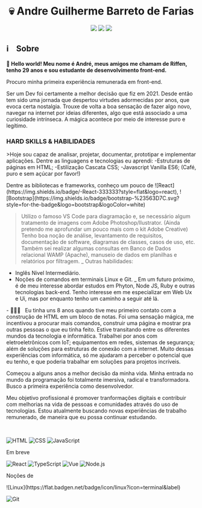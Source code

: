
<h1 align="center">💀 Andre Guilherme Barreto de Farias </h1>

<p align="center">
    <a href="https://instagram.com/andreriffen"><img src="https://img.shields.io/badge/-andreriffen-maroon?style=flat-square&logo=Instagram&logoColor=white"/></a>
    <a href="https://www.linkedin.com/in/andre-gbf"><img src="https://img.shields.io/badge/-Andre%20GB%20Farias-0077B5?style=flat-square&logo=Linkedin&logoColor=white"/></a>
    <a href="mailto:andreriffen6@gmail.com"><img src="https://img.shields.io/badge/-andreriffen6@gmail.com-D14836?style=flat-square&logo=Gmail&logoColor=white"/></a>
</p>

<h2> ℹ️ &nbsp;&nbsp;&nbsp;Sobre</h2>
<p><b>👋 Hello world! Meu nome é André, meus amigos me chamam de Riffen, tenho 29 anos e sou estudante de desenvolvimento front-end.</b></p>
<p>Procuro minha primeira experiência remunerada em front-end. </p>
<p>Ser um Dev foi certamente a melhor decisão que fiz em 2021. Desde então tem sido uma jornada que despertou virtudes adormecidas por anos, que evoca certa nostalgia. Trouxe de volta a boa sensação de fazer algo novo, navegar na internet por ideias diferentes, algo que está associado a uma curiosidade intrínseca. A mágica acontece por meio de interesse puro e legítimo.</p>

<h3>HARD SKILLS & HABILIDADES</h3>
<p>>Hoje sou capaz de analisar, projetar, documentar, prototipar e implementar aplicações.
Dentre as linguagens e tecnologias eu aprendi:
-Estruturas de páginas em HTML;
-Estilização Cascata CSS;
-Javascript Vanilla ES6;
(Café, puro e sem açúcar por favor!)</p>

<p>Dentre as bibliotecas e frameworks, conheço um pouco de ![React](https://img.shields.io/badge/-React-333333?style=flat&logo=react), ![Bootstrap](https://img.shields.io/badge/bootstrap-%23563D7C.svg?style=for-the-badge&logo=bootstrap&logoColor=white) </p>

>Utilizo o famoso VS Code para diagramação e, se necessário algum tratamento de imagens com Adobe Photoshop/Ilustrator. (Ainda pretendo me aprofundar um pouco mais com o kit Adobe Creative)
>Tenho boa noção de análise, levantamento de requisitos, documentação de software, diagramas de classes, casos de uso, etc. 
>Também sei realizar algumas consultas em Banco de Dados relacional WAMP (Apache), manuseio de dados em planilhas e relatórios por filtragem.
_
Outras habilidades: 
- Inglês Nivel Intermediário.
- Noções de comandos em terminais Linux e Git.
_
Em um futuro próximo, é de meu interesse abordar estudos em Phyton, Node JS, Ruby e outras tecnologias back-end.
Tenho interesse em me especializar em Web Ux e Ui, mas por enquanto tenho um caminho a seguir até lá.</p>
<p>- 👨🏻‍💻 &nbsp; Eu tinha uns 8 anos quando tive meu primeiro contato com a construção de HTML em um bloco de notas. Foi uma sensação mágica, me incentivou a procurar mais comandos, construir uma página e mostrar pra outras pessoas o que eu tinha feito. Estive transitando entre os diferentes mundos da tecnologia e informática. Trabalhei por anos com eletroeletrônicos com IoT; equipamentos em redes, sistemas de segurança; além de soluções para estruturas de conexão com a internet. Muito dessas experiências com informática, só me ajudaram a perceber o potencial que eu tenho, e que poderia trabalhar em soluções para projetos incríveis.</p>

<p>Começou a alguns anos a melhor decisão da minha vida. Minha entrada no mundo da programação foi totalmente imersiva, radical e transformadora.
Busco a primeira experiência como desenvolvedor.</p>

<p>Meu objetivo profissional é promover tranformações digitais e contribuir com melhorias na vida de pessoas e comunidades através do uso de tecnologias. Estou atualmente buscando novas experiências de trabalho remunerado, de maneira que eu possa continuar estudando.</p><br>


![HTML](https://img.shields.io/badge/-HTML-333333?style=flat&logo=HTML5)
![CSS](https://img.shields.io/badge/-CSS-333333?style=flat&logo=CSS3&logoColor=1572B6)
![JavaScript](https://img.shields.io/badge/-JavaScript-333333?style=flat&logo=javascript)

<p>Em breve</p>

![React](https://img.shields.io/badge/-React-333333?style=flat&logo=react)
![TypeScript](https://img.shields.io/badge/-TypeScript-333333?style=flat&logo=typescript&logoColor=2D79C7)
![Vue](https://img.shields.io/badge/-Vue-333333?style=flat&logo=vue.js)
![Node.js](https://img.shields.io/badge/-Node.js-333333?style=flat&logo=node.js)

<p>Noções de</p>
![Linux](https://flat.badgen.net/badge/icon/linux?icon=terminal&label)

![Git](https://flat.badgen.net/badge/icon/gitbash?icon=git&label)

<!--
**andreriffen/andreriffen** is a ✨ _special_ ✨ repository because its `README.md` (this file) appears on your GitHub profile.

Here are some ideas to get you started:

- 🔭 I’m currently working on ...
- 🌱 I’m currently learning ...
- 👯 I’m looking to collaborate on ...
- 🤔 I’m looking for help with ...
- 💬 Ask me about ...
- 📫 How to reach me: ...
- 😄 Pronouns: ...
- ⚡ Fun fact: ...
-->
